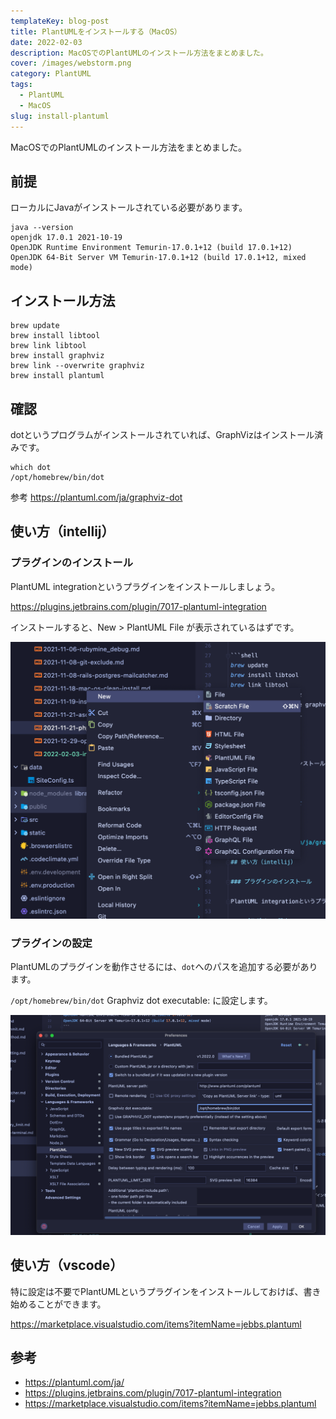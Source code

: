 ```yaml
---
templateKey: blog-post
title: PlantUMLをインストールする（MacOS）
date: 2022-02-03
description: MacOSでのPlantUMLのインストール方法をまとめました。
cover: /images/webstorm.png
category: PlantUML
tags:
  - PlantUML
  - MacOS
slug: install-plantuml
---
```


MacOSでのPlantUMLのインストール方法をまとめました。

## 前提

ローカルにJavaがインストールされている必要があります。

```shell
java --version
openjdk 17.0.1 2021-10-19
OpenJDK Runtime Environment Temurin-17.0.1+12 (build 17.0.1+12)
OpenJDK 64-Bit Server VM Temurin-17.0.1+12 (build 17.0.1+12, mixed mode)
```

## インストール方法

```shell
brew update
brew install libtool
brew link libtool
brew install graphviz
brew link --overwrite graphviz
brew install plantuml
```

## 確認

dotというプログラムがインストールされていれば、GraphVizはインストール済みです。

```shell
which dot
/opt/homebrew/bin/dot
```

参考
<https://plantuml.com/ja/graphviz-dot>

## 使い方（intellij）

### プラグインのインストール

PlantUML integrationというプラグインをインストールしましょう。

<https://plugins.jetbrains.com/plugin/7017-plantuml-integration>

インストールすると、New > PlantUML File が表示されているはずです。

![plantuml_new_file](../assets/plantuml_new_file.png)

### プラグインの設定

PlantUMLのプラグインを動作させるには、`dot`へのパスを追加する必要があります。

`/opt/homebrew/bin/dot` Graphviz dot executable: に設定します。

![plantuml_preference](../assets/plantuml_preference.png)

## 使い方（vscode）

特に設定は不要でPlantUMLというプラグインをインストールしておけば、書き始めることができます。

<https://marketplace.visualstudio.com/items?itemName=jebbs.plantuml>

## 参考

- <https://plantuml.com/ja/>
- <https://plugins.jetbrains.com/plugin/7017-plantuml-integration>
- <https://marketplace.visualstudio.com/items?itemName=jebbs.plantuml>